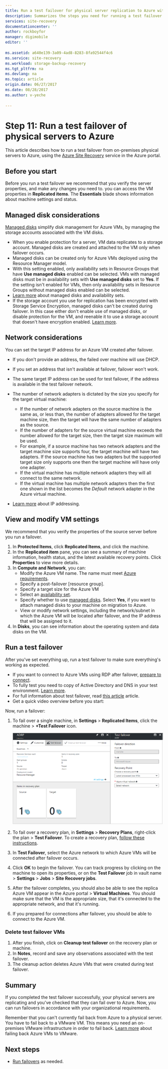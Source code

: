 ```yaml
---
title: Run a test failover for physical server replication to Azure with Azure Site Recovery | Azure
description: Summarizes the steps you need for running a test failover for [physical servers replicating to Azure using the Azure Site Recovery service.
services: site-recovery
documentationcenter: ''
author: rockboyfor
manager: digimobile
editor: ''

ms.assetid: a640e139-3a09-4ad8-8283-8fa92544f4c6
ms.service: site-recovery
ms.workload: storage-backup-recovery
ms.tgt_pltfrm: na
ms.devlang: na
ms.topic: article
origin.date: 06/27/2017
ms.date: 08/28/2017
ms.author: v-yeche

---
```

# Step 11: Run a test failover of physical servers to Azure

This article describes how to run a test failover from on-premises physical servers to Azure, using the [Azure Site Recovery](site-recovery-overview.md) service in the Azure portal.

## Before you start

Before you run a test failover we recommend that you verify the server properties, and make any changes you need to. you can access the VM properties in **Replicated items**. The **Essentials** blade shows information about machine settings and status.

## Managed disk considerations

[Managed disks](../virtual-machines/windows/managed-disks-overview.md) simplify disk management for Azure VMs, by managing the storage accounts associated with the VM disks. 

- When you enable protection for a server, VM data replicates to a storage account. Managed disks are created and attached to the VM only when failover occurs.
- Managed disks can be created only for Azure VMs deployed using the Resource Manager model.  
- With this setting enabled, only availability sets in Resource Groups that have **Use managed disks** enabled can be selected. VMs with managed disks must be in availability sets with **Use managed disks** set to **Yes**. If the setting isn't enabled for VMs, then only availability sets in Resource Groups without managed disks enabled can be selected.
- [Learn more](/virtual-machines/windows/manage-availability#use-managed-disks-for-vms-in-an-availability-set) about managed disks and availability sets.
- If the storage account you use for replication has been encrypted with Storage Service Encryption, managed disks can't be created during failover. In this case either don't enable use of managed disks, or disable protection for the VM, and reenable it to use a storage account that doesn't have encryption enabled. [Learn more](/storage/storage-managed-disks-overview#managed-disks-and-encryption).

## Network considerations

You can set the target IP address for an Azure VM created after failover.

- If you don't provide an address, the failed over machine will use DHCP.
- If you set an address that isn't available at failover, failover won't work.
- The same target IP address can be used for test failover, if the address is available in the test failover network.
- The number of network adapters is dictated by the size you specify for the target virtual machine:

     - If the number of network adapters on the source machine is the same as, or less than, the number of adapters allowed for the target machine size, then the target will have the same number of adapters as the source.
     - If the number of adapters for the source virtual machine exceeds the number allowed for the target size, then the target size maximum will be used.
     - For example, if a source machine has two network adapters and the target machine size supports four, the target machine will have two adapters. If the source machine has two adapters but the supported target size only supports one then the target machine will have only one adapter.     
   - If the virtual machine has multiple network adapters they will all connect to the same network.
   - If the virtual machine has multiple network adapters then the first one shown in the list becomes the *Default* network adapter in the Azure virtual machine.
 - [Learn more](vmware-walkthrough-network.md) about IP addressing.

## View and modify VM settings

We recommend that you verify the properties of the source server before you run a failover.

1. In **Protected Items**, click **Replicated Items**, and click the machine.
2. In the **Replicated item** pane, you can see a summary of machine information, health status, and the latest available recovery points. Click **Properties** to view more details.
3. In **Compute and Network**, you can:
    - Modify the Azure VM name. The name must meet [Azure requirements](site-recovery-support-matrix-to-azure.md#failed-over-azure-vm-requirements).
    - Specify a post-failover [resource group].
    - Specify a target size for the Azure VM
    - Select an [availability set](../virtual-machines/windows/tutorial-availability-sets.md).
    - Specify whether to use [managed disks](#managed-disk-considerations). Select **Yes**, if you want to attach managed disks to your machine on migration to Azure.
    - View or modify network settings, including the network/subnet in which the Azure VM will be located after failover, and the IP address that will be assigned to it.
4. In **Disks**, you can see information about the operating system and data disks on the VM.

## Run a test failover

After you've set everything up, run a test failover to make sure everything's working as expected.

- If you want to connect to Azure VMs using RDP after failover, [prepare to connect](site-recovery-test-failover-to-azure.md#prepare-to-connect-to-azure-vms-after-failover).
 - To fully test you need to copy of Active Directory and DNS in your test environment. [Learn more](site-recovery-active-directory.md#test-failover-considerations).
 - For full information about test failover, read [this article](site-recovery-test-failover-to-azure.md) article.
- Get a quick video overview before you start:

<!-- Not Available VIDEO -->
Now, run a failover:

1. To fail over a single machine, in **Settings** > **Replicated Items**, click the machine > **+Test Failover** icon.

    ![Test failover](./media/physical-walkthrough-test-failover/test-failover.png)

2. To fail over a recovery plan, in **Settings** > **Recovery Plans**, right-click the plan > **Test Failover**. To create a recovery plan, [follow these instructions](site-recovery-create-recovery-plans.md).  

3. In **Test Failover**, select the Azure network to which Azure VMs will be connected after failover occurs.

4. Click **OK** to begin the failover. You can track progress by clicking on the machine to open its properties, or on the **Test Failover** job in vault name > **Settings** > **Jobs** > **Site Recovery jobs**.

5. After the failover completes, you should also be able to see the replica Azure VM appear in the Azure portal > **Virtual Machines**. You should make sure that the VM is the appropriate size, that it's connected to the appropriate network, and that it's running.

6. If you prepared for connections after failover, you should be able to connect to the Azure VM.

### Delete test failover VMs

1. After you finish, click on **Cleanup test failover** on the recovery plan or machine.
2. In **Notes**, record and save any observations associated with the test failover.
3. The cleanup action deletes Azure VMs that were created during test failover.

## Summary

If you completed the test failover successfully, your physical servers are replicating and you've checked that they can fail over to Azure. Now, you can run failovers in accordance with your organizational requirements. 

Remember that you can't currently fail back from Azure to a physical server. You have to fail back to a VMware VM. This means you need an on-premises VMware infrastructure in order to fail back. [Learn more](site-recovery-failback-azure-to-vmware.md) about failing back Azure VMs to VMware.

## Next steps

- [Run failovers](site-recovery-failover.md) as needed.

<!--Update_Description: update reference link -->